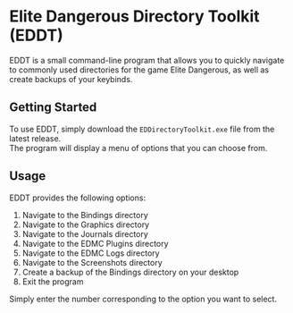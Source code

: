 # Elite Dangerous Directory Toolkit (EDDT)
EDDT is a small command-line program that allows you to quickly navigate to commonly used directories for the game Elite Dangerous, as well as create backups of your keybinds.

## Getting Started
To use EDDT, simply download the `EDDirectoryToolkit.exe` file from the latest release.  
The program will display a menu of options that you can choose from.

## Usage
EDDT provides the following options:

1. Navigate to the Bindings directory
2. Navigate to the Graphics directory
3. Navigate to the Journals directory
4. Navigate to the EDMC Plugins directory
5. Navigate to the EDMC Logs directory
6. Navigate to the Screenshots directory
7. Create a backup of the Bindings directory on your desktop
8. Exit the program

Simply enter the number corresponding to the option you want to select.
